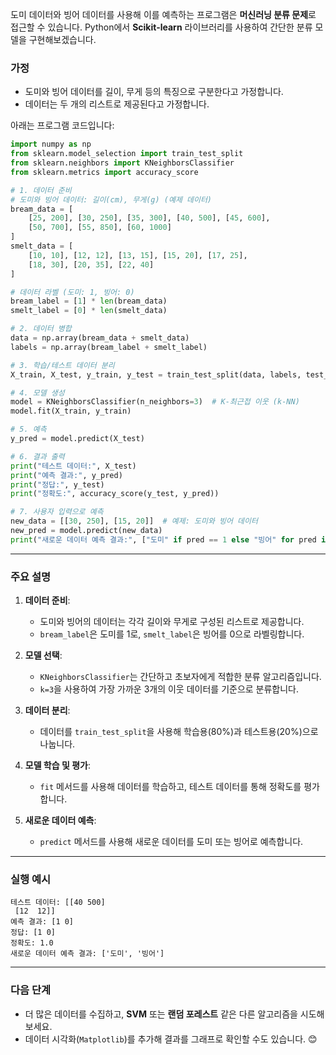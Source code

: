 도미 데이터와 빙어 데이터를 사용해 이를 예측하는 프로그램은 **머신러닝 분류 문제**로 접근할 수 있습니다. Python에서 **Scikit-learn** 라이브러리를 사용하여 간단한 분류 모델을 구현해보겠습니다.

### 가정
- 도미와 빙어 데이터를 길이, 무게 등의 특징으로 구분한다고 가정합니다.
- 데이터는 두 개의 리스트로 제공된다고 가정합니다.

아래는 프로그램 코드입니다:

```python
import numpy as np
from sklearn.model_selection import train_test_split
from sklearn.neighbors import KNeighborsClassifier
from sklearn.metrics import accuracy_score

# 1. 데이터 준비
# 도미와 빙어 데이터: 길이(cm), 무게(g) (예제 데이터)
bream_data = [
    [25, 200], [30, 250], [35, 300], [40, 500], [45, 600],
    [50, 700], [55, 850], [60, 1000]
]
smelt_data = [
    [10, 10], [12, 12], [13, 15], [15, 20], [17, 25],
    [18, 30], [20, 35], [22, 40]
]

# 데이터 라벨 (도미: 1, 빙어: 0)
bream_label = [1] * len(bream_data)
smelt_label = [0] * len(smelt_data)

# 2. 데이터 병합
data = np.array(bream_data + smelt_data)
labels = np.array(bream_label + smelt_label)

# 3. 학습/테스트 데이터 분리
X_train, X_test, y_train, y_test = train_test_split(data, labels, test_size=0.2, random_state=42)

# 4. 모델 생성
model = KNeighborsClassifier(n_neighbors=3)  # K-최근접 이웃 (k-NN)
model.fit(X_train, y_train)

# 5. 예측
y_pred = model.predict(X_test)

# 6. 결과 출력
print("테스트 데이터:", X_test)
print("예측 결과:", y_pred)
print("정답:", y_test)
print("정확도:", accuracy_score(y_test, y_pred))

# 7. 사용자 입력으로 예측
new_data = [[30, 250], [15, 20]]  # 예제: 도미와 빙어 데이터
new_pred = model.predict(new_data)
print("새로운 데이터 예측 결과:", ["도미" if pred == 1 else "빙어" for pred in new_pred])
```

---

### 주요 설명

1. **데이터 준비**:
   - 도미와 빙어의 데이터는 각각 길이와 무게로 구성된 리스트로 제공합니다.
   - `bream_label`은 도미를 1로, `smelt_label`은 빙어를 0으로 라벨링합니다.

2. **모델 선택**:
   - `KNeighborsClassifier`는 간단하고 초보자에게 적합한 분류 알고리즘입니다.
   - `k=3`을 사용하여 가장 가까운 3개의 이웃 데이터를 기준으로 분류합니다.

3. **데이터 분리**:
   - 데이터를 `train_test_split`을 사용해 학습용(80%)과 테스트용(20%)으로 나눕니다.

4. **모델 학습 및 평가**:
   - `fit` 메서드를 사용해 데이터를 학습하고, 테스트 데이터를 통해 정확도를 평가합니다.

5. **새로운 데이터 예측**:
   - `predict` 메서드를 사용해 새로운 데이터를 도미 또는 빙어로 예측합니다.

---

### 실행 예시

```
테스트 데이터: [[40 500]
 [12  12]]
예측 결과: [1 0]
정답: [1 0]
정확도: 1.0
새로운 데이터 예측 결과: ['도미', '빙어']
```

---

### 다음 단계
- 더 많은 데이터를 수집하고, **SVM** 또는 **랜덤 포레스트** 같은 다른 알고리즘을 시도해 보세요.
- 데이터 시각화(`Matplotlib`)를 추가해 결과를 그래프로 확인할 수도 있습니다. 😊
